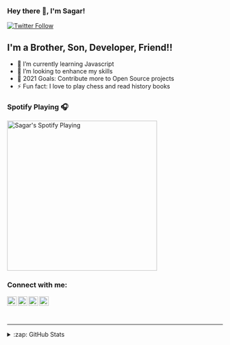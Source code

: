 ### Hey there 👋, I'm Sagar!


[![Twitter Follow](https://img.shields.io/twitter/follow/Sagar?logo=twitter&style=for-the-badge)](https://twitter.com/absurdistcodes)

## I'm a Brother, Son, Developer, Friend!!

- 🌱 I’m currently learning Javascript
- 👯 I’m looking to enhance my skills
- 🥅 2021 Goals: Contribute more to Open Source projects
- ⚡ Fun fact: I love to play chess and read history books

### Spotify Playing 🎧

[<img src="https://now-playing-codestackr.vercel.app/api/spotify-playing" alt="Sagar's Spotify Playing" width="350" />](https://open.spotify.com/track/2BmwXAUDtEzKw4RGtHJu5B?si=RrhdzwCiTd6uFiQVAJ2dVg)

### Connect with me:

[<img align="left" alt="Sagar | Twitter" width="22px" src="https://cdn.jsdelivr.net/npm/simple-icons@v3/icons/twitter.svg" />][twitter]
[<img align="left" alt="Sagar | LinkedIn" width="22px" src="https://cdn.jsdelivr.net/npm/simple-icons@v3/icons/linkedin.svg" />][linkedin]
[<img align="left" alt="Sagar | Instagram" width="22px" src="https://cdn.jsdelivr.net/npm/simple-icons@v3/icons/instagram.svg" />][instagram]
[<img align="left" alt="Sagar | facebook" width="22px" src="https://cdn.jsdelivr.net/npm/simple-icons@v3/icons/facebook.svg" />][facebook]

<br />
<br />
<br />

---


<details>
  <summary>:zap: GitHub Stats</summary>

  <img align="left" alt="Sagar's GitHub Stats" src="https://github-readme-stats.codestackr.vercel.app/api?username=codingsagar1&show_icons=true&hide_border=true" />

</details>


[twitter]: https://twitter.com/absurdistcodes
[instagram]: https://www.instagram.com/sagar_athghara/
[linkedin]: https://www.linkedin.com/in/sagar-kumar-a1108b198/
[facebook]:https://www.facebook.com/profile.php?id=100018854149575
